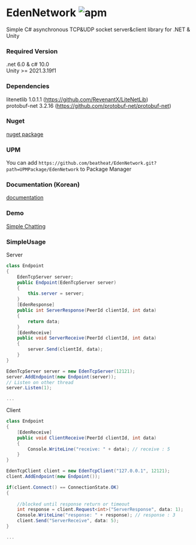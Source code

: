 # EdenNetwork ![apm](https://img.shields.io/badge/license-MIT-green)
Simple C# asynchronous TCP&UDP socket server&amp;client library for .NET &amp; Unity

### Required Version
.net 6.0 & c# 10.0   
Unity >= 2021.3.19f1   

### Dependencies

litenetlib 1.0.1.1 (https://github.com/RevenantX/LiteNetLib)   
protobuf-net 3.2.16 (https://github.com/protobuf-net/protobuf-net)   

### Nuget
[nuget package](https://www.nuget.org/packages/EdenNetwork)   

### UPM
You can add `https://github.com/beatheat/EdenNetwork.git?path=UPMPackage/EdenNetwork` to Package Manager   

### Documentation (Korean)
[documentation](https://github.com/beatheat/EdenNetwork/blob/main/Docs/EdenNetwork_Documentation.pdf)


### Demo

[Simple Chatting](https://github.com/beatheat/EdenNetwork/tree/main/Demo)

### SimpleUsage

Server
```c#
class Endpoint
{
    EdenTcpServer server;
    public Endpoint(EdenTcpServer server)
    {
        this.server = server;
    }
    [EdenResponse]
    public int ServerResponse(PeerId clientId, int data)
    {
        return data;
    }
    [EdenReceive]
    public void ServerReceive(PeerId clientId, int data)
    {
        server.Send(clientId, data);
    }
}

EdenTcpServer server = new EdenTcpServer(12121);
server.AddEndpoint(new Endpoint(server));
// Listen on other thread 
server.Listen(1);

...
```

Client
```c#
class Endpoint
{
    [EdenReceive]
    public void ClientReceive(PeerId clientId, int data)
    {
        Console.WriteLine("receive: " + data); // receive : 5
    }
}

EdenTcpClient client = new EdenTcpClient("127.0.0.1", 12121);
client.AddEndpoint(new Endpoint());

if(client.Connect() == ConnectionState.OK)
{
    
    //blocked until response return or timeout
    int response = client.Request<int>("ServerResponse", data: 1);
    Console.WriteLine("response: " + response); // response : 3
    client.Send("ServerReceive", data: 5); 
}

...
```
